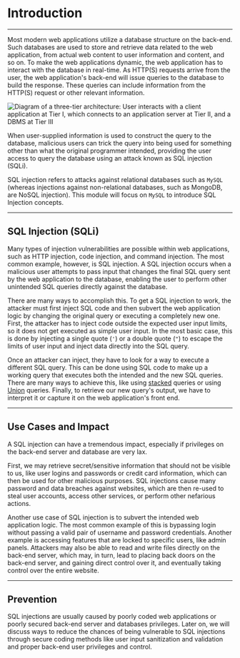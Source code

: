 
<h1>Introduction</h1>
<hr/>
<p>Most modern web applications utilize a database structure on the back-end. Such databases are used to store and retrieve data related to the web application, from actual web content to user information and content, and so on. To make the web applications dynamic, the web application has to interact with the database in real-time. As HTTP(S) requests arrive from the user, the web application's back-end will issue queries to the database to build the response. These queries can include information from the HTTP(S) request or other relevant information.</p>
<p><img alt="Diagram of a three-tier architecture: User interacts with a client application at Tier I, which connects to an application server at Tier II, and a DBMS at Tier III" src="https://academy.hackthebox.com/storage/modules/33/db_request_3.png"/></p>
<p>When user-supplied information is used to construct the query to the database, malicious users can trick the query into being used for something other than what the original programmer intended, providing the user access to query the database using an attack known as SQL injection (SQLi).</p>
<p>SQL injection refers to attacks against relational databases such as <code>MySQL</code> (whereas injections against non-relational databases, such as MongoDB, are NoSQL injection). This module will focus on <code>MySQL</code> to introduce SQL Injection concepts.</p>
<hr/>
<h2>SQL Injection (SQLi)</h2>
<p>Many types of injection vulnerabilities are possible within web applications, such as HTTP injection, code injection, and command injection. The most common example, however, is SQL injection. A SQL injection occurs when a malicious user attempts to pass input that changes the final SQL query sent by the web application to the database, enabling the user to perform other unintended SQL queries directly against the database.</p>
<p>There are many ways to accomplish this. To get a SQL injection to work, the attacker must first inject SQL code and then subvert the web application logic by changing the original query or executing a completely new one. First, the attacker has to inject code outside the expected user input limits, so it does not get executed as simple user input. In the most basic case, this is done by injecting a single quote (<code>'</code>) or a double quote (<code>"</code>) to escape the limits of user input and inject data directly into the SQL query.</p>
<p>Once an attacker can inject, they have to look for a way to execute a different SQL query. This can be done using SQL code to make up a working query that executes both the intended and the new SQL queries.  There are many ways to achieve this, like using <a href="https://www.sqlinjection.net/stacked-queries/">stacked</a> queries or using <a href="https://www.mysqltutorial.org/sql-union-mysql.aspx/">Union</a> queries. Finally, to retrieve our new query's output, we have to interpret it or capture it on the web application's front end.</p>
<hr/>
<h2>Use Cases and Impact</h2>
<p>A SQL injection can have a tremendous impact, especially if privileges on the back-end server and database are very lax.</p>
<p>First, we may retrieve secret/sensitive information that should not be visible to us, like user logins and passwords or credit card information, which can then be used for other malicious purposes. SQL injections cause many password and data breaches against websites, which are then re-used to steal user accounts, access other services, or perform other nefarious actions.</p>
<p>Another use case of SQL injection is to subvert the intended web application logic. The most common example of this is bypassing login without passing a valid pair of username and password credentials. Another example is accessing features that are locked to specific users, like admin panels. Attackers may also be able to read and write files directly on the back-end server, which may, in turn, lead to placing back doors on the back-end server, and gaining direct control over it, and eventually taking control over the entire website.</p>
<hr/>
<h2>Prevention</h2>
<p>SQL injections are usually caused by poorly coded web applications or poorly secured back-end server and databases privileges. Later on, we will discuss ways to reduce the chances of being vulnerable to SQL injections through secure coding methods like user input sanitization and validation and proper back-end user privileges and control.</p>
